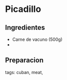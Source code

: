 Picadillo
=========

## Ingredientes

* Carne de vacuno (500g)
*


## Preparacion



tags: cuban, meat,
